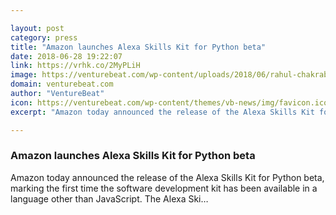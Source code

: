 ```yaml
---

layout: post
category: press
title: "Amazon launches Alexa Skills Kit for Python beta"
date: 2018-06-28 19:22:07
link: https://vrhk.co/2MyPLiH
image: https://venturebeat.com/wp-content/uploads/2018/06/rahul-chakraborty-556156-unsplash.jpg?fit=3957%2C2682&strip=all
domain: venturebeat.com
author: "VentureBeat"
icon: https://venturebeat.com/wp-content/themes/vb-news/img/favicon.ico
excerpt: "Amazon today announced the release of the Alexa Skills Kit for Python beta, marking the first time the software development kit has been available in a language other than JavaScript. The Alexa Ski…"

---
```


### Amazon launches Alexa Skills Kit for Python beta

Amazon today announced the release of the Alexa Skills Kit for Python beta, marking the first time the software development kit has been available in a language other than JavaScript. The Alexa Ski…